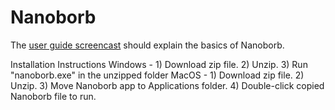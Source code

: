 # Nanoborb
The [user guide screencast](https://drive.google.com/open?id=1HkkL5FqEIgi7fzqKijtUhWBPlplh_uHF) should explain the basics of Nanoborb.

Installation Instructions
Windows - 1) Download zip file. 2) Unzip. 3) Run "nanoborb.exe" in the unzipped folder
MacOS - 1) Download zip file. 2) Unzip. 3) Move Nanoborb app to Applications folder. 4) Double-click copied Nanoborb file to run.
